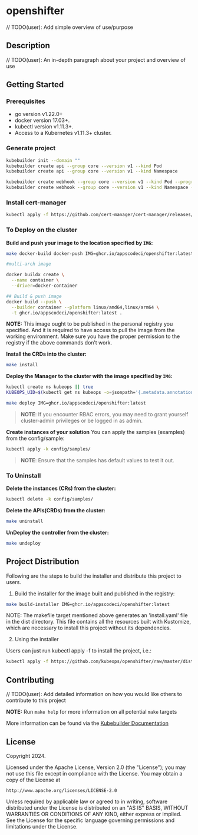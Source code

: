 # openshifter
// TODO(user): Add simple overview of use/purpose

## Description
// TODO(user): An in-depth paragraph about your project and overview of use

## Getting Started

### Prerequisites
- go version v1.22.0+
- docker version 17.03+.
- kubectl version v1.11.3+.
- Access to a Kubernetes v1.11.3+ cluster.

### Generate project

```sh
kubebuilder init --domain ""
kubebuilder create api --group core --version v1 --kind Pod
kubebuilder create api --group core --version v1 --kind Namespace

kubebuilder create webhook --group core --version v1 --kind Pod --programmatic-validation
kubebuilder create webhook --group core --version v1 --kind Namespace --defaulting
```

### Install cert-manager

```sh
kubectl apply -f https://github.com/cert-manager/cert-manager/releases/download/v1.15.2/cert-manager.yaml
```

### To Deploy on the cluster
**Build and push your image to the location specified by `IMG`:**

```sh
make docker-build docker-push IMG=ghcr.io/appscodeci/openshifter:latest

#multi-arch image

docker buildx create \
  --name container \
  --driver=docker-container

## Build & push image
docker build --push \
  --builder container --platform linux/amd64,linux/arm64 \
  -t ghcr.io/appscodeci/openshifter:latest .
```

**NOTE:** This image ought to be published in the personal registry you specified.
And it is required to have access to pull the image from the working environment.
Make sure you have the proper permission to the registry if the above commands don’t work.

**Install the CRDs into the cluster:**

```sh
make install
```

**Deploy the Manager to the cluster with the image specified by `IMG`:**

```sh
kubectl create ns kubeops || true
KUBEOPS_UID=$(kubectl get ns kubeops -o=jsonpath='{.metadata.annotations.openshift\.io\/sa\.scc\.uid-range}' | cut -d '/' -f 1)

make deploy IMG=ghcr.io/appscodeci/openshifter:latest
```

> **NOTE**: If you encounter RBAC errors, you may need to grant yourself cluster-admin
privileges or be logged in as admin.

**Create instances of your solution**
You can apply the samples (examples) from the config/sample:

```sh
kubectl apply -k config/samples/
```

>**NOTE**: Ensure that the samples has default values to test it out.

### To Uninstall
**Delete the instances (CRs) from the cluster:**

```sh
kubectl delete -k config/samples/
```

**Delete the APIs(CRDs) from the cluster:**

```sh
make uninstall
```

**UnDeploy the controller from the cluster:**

```sh
make undeploy
```

## Project Distribution

Following are the steps to build the installer and distribute this project to users.

1. Build the installer for the image built and published in the registry:

```sh
make build-installer IMG=ghcr.io/appscodeci/openshifter:latest
```

NOTE: The makefile target mentioned above generates an 'install.yaml'
file in the dist directory. This file contains all the resources built
with Kustomize, which are necessary to install this project without
its dependencies.

2. Using the installer

Users can just run kubectl apply -f <URL for YAML BUNDLE> to install the project, i.e.:

```sh
kubectl apply -f https://github.com/kubeops/openshifter/raw/master/dist/install.yaml
```

## Contributing
// TODO(user): Add detailed information on how you would like others to contribute to this project

**NOTE:** Run `make help` for more information on all potential `make` targets

More information can be found via the [Kubebuilder Documentation](https://book.kubebuilder.io/introduction.html)

## License

Copyright 2024.

Licensed under the Apache License, Version 2.0 (the "License");
you may not use this file except in compliance with the License.
You may obtain a copy of the License at

    http://www.apache.org/licenses/LICENSE-2.0

Unless required by applicable law or agreed to in writing, software
distributed under the License is distributed on an "AS IS" BASIS,
WITHOUT WARRANTIES OR CONDITIONS OF ANY KIND, either express or implied.
See the License for the specific language governing permissions and
limitations under the License.

